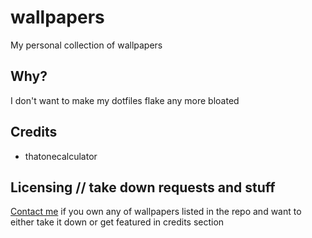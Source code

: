 # wallpapers

My personal collection of wallpapers

## Why?

I don't want to make my dotfiles flake any more bloated

## Credits

- thatonecalculator

## Licensing // take down requests and stuff

[Contact me](https://sioodmy.dev/contact) if you own any of wallpapers listed in the repo and want to either take it down or get featured in credits section
